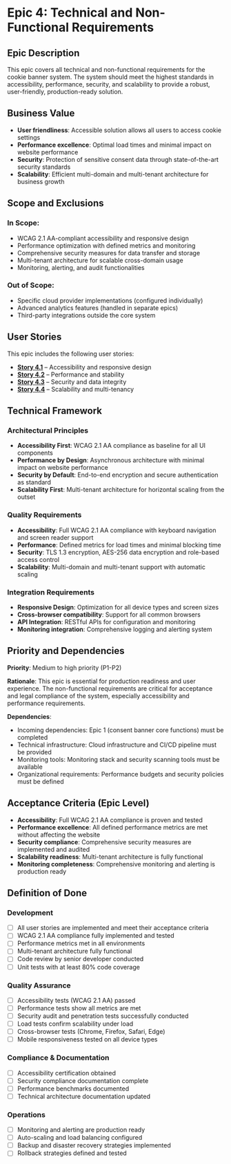 # Epic 4: Technical and Non-Functional Requirements

## Epic Description

This epic covers all technical and non-functional requirements for the cookie banner system. The system should meet the highest standards in accessibility, performance, security, and scalability to provide a robust, user-friendly, production-ready solution.

## Business Value

- **User friendliness**: Accessible solution allows all users to access cookie settings
- **Performance excellence**: Optimal load times and minimal impact on website performance
- **Security**: Protection of sensitive consent data through state-of-the-art security standards
- **Scalability**: Efficient multi-domain and multi-tenant architecture for business growth

## Scope and Exclusions

### In Scope:
- WCAG 2.1 AA-compliant accessibility and responsive design
- Performance optimization with defined metrics and monitoring
- Comprehensive security measures for data transfer and storage
- Multi-tenant architecture for scalable cross-domain usage
- Monitoring, alerting, and audit functionalities

### Out of Scope:
- Specific cloud provider implementations (configured individually)
- Advanced analytics features (handled in separate epics)
- Third-party integrations outside the core system

## User Stories

This epic includes the following user stories:

- **[Story 4.1](user_stories/story_4.1_accessibility_and_responsive_design.md)** – Accessibility and responsive design
- **[Story 4.2](user_stories/story_4.2_performance_and_stability.md)** – Performance and stability
- **[Story 4.3](user_stories/story_4.3_security_and_data_integrity.md)** – Security and data integrity
- **[Story 4.4](user_stories/story_4.4_scalability_and_multi_tenancy.md)** – Scalability and multi-tenancy

## Technical Framework

### Architectural Principles

- **Accessibility First**: WCAG 2.1 AA compliance as baseline for all UI components
- **Performance by Design**: Asynchronous architecture with minimal impact on website performance
- **Security by Default**: End-to-end encryption and secure authentication as standard
- **Scalability First**: Multi-tenant architecture for horizontal scaling from the outset

### Quality Requirements

- **Accessibility**: Full WCAG 2.1 AA compliance with keyboard navigation and screen reader support
- **Performance**: Defined metrics for load times and minimal blocking time
- **Security**: TLS 1.3 encryption, AES-256 data encryption and role-based access control
- **Scalability**: Multi-domain and multi-tenant support with automatic scaling

### Integration Requirements

- **Responsive Design**: Optimization for all device types and screen sizes
- **Cross-browser compatibility**: Support for all common browsers
- **API Integration**: RESTful APIs for configuration and monitoring
- **Monitoring integration**: Comprehensive logging and alerting system

## Priority and Dependencies

**Priority**: Medium to high priority (P1-P2)

**Rationale**: This epic is essential for production readiness and user experience. The non-functional requirements are critical for acceptance and legal compliance of the system, especially accessibility and performance requirements.

**Dependencies**:
- Incoming dependencies: Epic 1 (consent banner core functions) must be completed
- Technical infrastructure: Cloud infrastructure and CI/CD pipeline must be provided
- Monitoring tools: Monitoring stack and security scanning tools must be available
- Organizational requirements: Performance budgets and security policies must be defined

## Acceptance Criteria (Epic Level)

- **Accessibility**: Full WCAG 2.1 AA compliance is proven and tested
- **Performance excellence**: All defined performance metrics are met without affecting the website
- **Security compliance**: Comprehensive security measures are implemented and audited
- **Scalability readiness**: Multi-tenant architecture is fully functional
- **Monitoring completeness**: Comprehensive monitoring and alerting is production ready

## Definition of Done

### Development
- [ ] All user stories are implemented and meet their acceptance criteria
- [ ] WCAG 2.1 AA compliance fully implemented and tested
- [ ] Performance metrics met in all environments
- [ ] Multi-tenant architecture fully functional
- [ ] Code review by senior developer conducted
- [ ] Unit tests with at least 80% code coverage

### Quality Assurance
- [ ] Accessibility tests (WCAG 2.1 AA) passed
- [ ] Performance tests show all metrics are met
- [ ] Security audit and penetration tests successfully conducted
- [ ] Load tests confirm scalability under load
- [ ] Cross-browser tests (Chrome, Firefox, Safari, Edge)
- [ ] Mobile responsiveness tested on all device types

### Compliance & Documentation
- [ ] Accessibility certification obtained
- [ ] Security compliance documentation complete
- [ ] Performance benchmarks documented
- [ ] Technical architecture documentation updated

### Operations
- [ ] Monitoring and alerting are production ready
- [ ] Auto-scaling and load balancing configured
- [ ] Backup and disaster recovery strategies implemented
- [ ] Rollback strategies defined and tested
